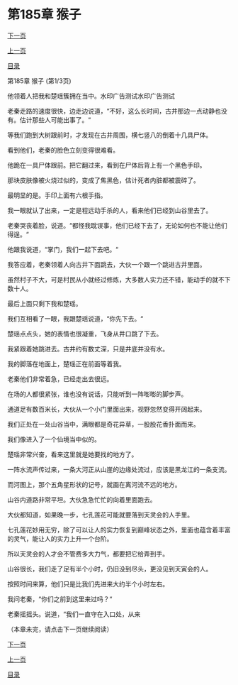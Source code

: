<h1>第185章    猴子</h1>
            <div><p><a href="./553_%E7%AC%AC185%E7%AB%A0_%E7%8C%B4%E5%AD%90.md">下一页</a></p><p><a href="./551_%E7%AC%AC184%E7%AB%A0_%E6%89%93%E6%9C%8D.md">上一页</a></p><p><a href="../">目录</a></p></div>
            <div><p>第185章    猴子 (第1/3页)</p><p>他领着人把我和楚瑶簇拥在当中。水印广告测试水印广告测试</p><p>老秦走路的速度很快，边走边说道，“不好，这么长时间，古井那边一点动静也没有。估计那些人可能出事了。“</p><p>等我们跑到大树跟前时，才发现在古井周围，横七竖八的倒着十几具尸体。</p><p>看到他们，老秦的脸色立刻变得很难看。</p><p>他跪在一具尸体跟前。把它翻过来，看到在尸体后背上有一个黑色手印。</p><p>那块皮肤像被火烧过似的，变成了焦黑色，估计死者内脏都被震碎了。</p><p>最明显的是。手印上面有六根手指。</p><p>我一眼就认了出来，一定是程远动手杀的人，看来他们已经到山谷里去了。</p><p>老秦哭丧着脸，说道。“都怪我耽误事，他们已经下去了，无论如何也不能让他们得逞。“</p><p>他跟我说道，“掌门，我们一起下去吧。“</p><p>我答应着，老秦领着人向古井下面跳去，大伙一个跟一个跳进古井里面。</p><p>虽然村子不大，可是村民从小就经过修炼，大多数人实力还不错，能动手的就不下数十人。</p><p>最后上面只剩下我和楚瑶。</p><p>我们互相看了一眼，我跟楚瑶说道，“你先下去。“</p><p>楚瑶点点头，她的表情也很凝重，飞身从井口跳了下去。</p><p>我紧跟着她跳进去。古井约有数丈深，只是井底并没有水。</p><p>我的脚落在地面上，楚瑶正在前面等着我。</p><p>老秦他们非常着急，已经走出去很远。</p><p>在场的人都很紧张，谁也没有说话，只能听到一阵嘭嘭的脚步声。</p><p>通道足有数百米长，大伙从一个小门里面出来，视野忽然变得开阔起来。</p><p>我们正处在一处山谷当中，满眼都是奇花异草，一股股花香扑面而来。</p><p>我们像进入了一个仙境当中似的。</p><p>楚瑶非常兴奋，看来这里就是她要找的地方了。</p><p>一阵水流声传过来，一条大河正从山崖的边缘处流过，应该是黑龙江的一条支流。</p><p>而河图上，那个五角星形状的记号，就画在离河流不远的地方。</p><p>山谷内道路非常平坦。大伙急急忙忙的向着里面跑去。</p><p>大伙都知道，如果晚一步，七孔莲花可能就要落到天灵会的人手里。</p><p>七孔莲花妙用无穷，除了可以让人的实力恢复到巅峰状态之外，里面也蕴含着丰富的灵气，能让人的实力上升一个台阶。</p><p>所以天灵会的人才会不管费多大力气，都要把它给弄到手。</p><p>山谷很长，我们走了足有半个小时，仍旧没到尽头，更没见到天寅会的人。</p><p>按照时间来算，他们只是比我们先进来大约半个小时左右。</p><p>我问老秦，“你们之前到这里来过吗？“</p><p>老秦摇摇头。说道，“我们一直守在入口处，从来</p><p>（本章未完，请点击下一页继续阅读）</p></div>
            <div><p><a href="./553_%E7%AC%AC185%E7%AB%A0_%E7%8C%B4%E5%AD%90.md">下一页</a></p><p><a href="./551_%E7%AC%AC184%E7%AB%A0_%E6%89%93%E6%9C%8D.md">上一页</a></p><p><a href="../">目录</a></p></div>